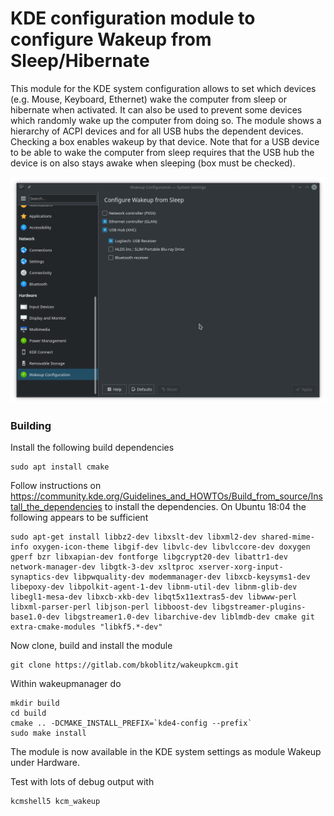 # KDE configuration module to configure Wakeup from Sleep/Hibernate

This module for the KDE system configuration allows to set which devices (e.g. Mouse, Keyboard, Ethernet) wake the computer from sleep or hibernate when activated. It can also be used to prevent some devices which randomly wake up the computer from doing so.
The module shows a hierarchy of ACPI devices and for all USB hubs the dependent devices. Checking a box enables wakeup by that device. Note that for a USB device to be able to wake the computer from sleep requires that the USB hub the device is on also stays awake when sleeping (box must be checked).

![Screenshot](doc/Screenshot_wakeup_configuration.png)

### Building
Install the following build dependencies
```
sudo apt install cmake
```

Follow instructions on
https://community.kde.org/Guidelines_and_HOWTOs/Build_from_source/Install_the_dependencies
to install the dependencies. On Ubuntu 18:04 the following appears to be sufficient
```
sudo apt-get install libbz2-dev libxslt-dev libxml2-dev shared-mime-info oxygen-icon-theme libgif-dev libvlc-dev libvlccore-dev doxygen gperf bzr libxapian-dev fontforge libgcrypt20-dev libattr1-dev network-manager-dev libgtk-3-dev xsltproc xserver-xorg-input-synaptics-dev libpwquality-dev modemmanager-dev libxcb-keysyms1-dev libepoxy-dev libpolkit-agent-1-dev libnm-util-dev libnm-glib-dev libegl1-mesa-dev libxcb-xkb-dev libqt5x11extras5-dev libwww-perl libxml-parser-perl libjson-perl libboost-dev libgstreamer-plugins-base1.0-dev libgstreamer1.0-dev libarchive-dev liblmdb-dev cmake git extra-cmake-modules "libkf5.*-dev"
```

Now clone, build and install the module 

```
git clone https://gitlab.com/bkoblitz/wakeupkcm.git
```

Within wakeupmanager do
```
mkdir build
cd build
cmake .. -DCMAKE_INSTALL_PREFIX=`kde4-config --prefix`
sudo make install
```

The module is now available in the KDE system settings as module Wakeup under Hardware.

Test with lots of debug output with
```
kcmshell5 kcm_wakeup
```
